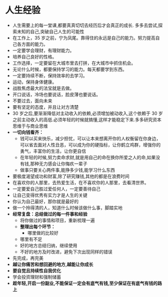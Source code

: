 # 人生经验

- 人生需要上的每一堂课,都要真真切切去经历后才会真正的成长. 多多去尝试,探索未知的自己,突破自己人生的可能性
- 在工作上，35 岁之前，宁为凤尾。靠得住的永远是自己的能力。努力提高自己各方面的能力。
- 一定要学会理财，有理财能力。
- 培养自己良好的性格。
- 工作选择，一定要留在大城市里去打拼，在大城市中抓住机会。
- 无论什么时候，都要保持学习的能力。每天都要学到东西。
- 一定要持续不断，保持效率的去学习。
- 运动，保持身体健康。
- 战胜焦虑最大的法宝就是去做。
- 开口说话，冷场也要说话，脸皮薄也要说话。
- 不要过去，面向未来
- 要有坚定的态度，并且让对方清楚
- 30 岁之后,要渐渐降低对主动收入的依赖,必须增加被动收入,这个依赖于 30 岁之前主动收入的高低.必须年轻的时候就搞懂,这样才能稳定下来.多多研究资本思维于与商业思维
- **一切向钱看齐：**
  - 钱可以买来快乐，减少担忧，可以让本来想离开你的人权衡留在你身边，可以省去面对人性丑恶，可以成为你的硬指标，让你鹤立鸡群，增强你的勇气，丰富你的生活，让你更自信
  - 在年轻的时候,努力卖命求财,就是用自己的命在换你所爱之人的命,如果没有钱,那种无力感会让你悔疚一辈子
  - 做事只要关心两件事,能挣多少钱,能学习什么东西
- 要极度渴望成功和财富,除了研究赚钱,其他的都是在浪费时间
- 在喜欢你的人那里，去热爱生活，在不喜欢你的人那里，去看清世界。
- 一定要爱自己胜过爱任何人，一定要善待自己
- 让自己变得优秀有实力才是人生的关键
- 你认为自己最好，那你就是最好的
- 做一个拎得清的人，知道什么时候该做什么事，脚踏实地
- **经常复盘：总结做过的每一件事和经验**
  - 将你做过的事情和项目，重新梳理一遍
  - **整理出每个环节：**
    - 哪里做的比较好
  - 哪里有不足
  - 好的地方总结归纳，继续使用
  - 不好的地方及时改进，避免下次出现同样的错误
- 先完成，再完美
- **越让你痛苦和想回避的地方,越能让你成长**
- **要自觉且持续性自我优化**
- 学会投资理财和强制储蓄
- **趁年轻,开启一份副业,不能保证一定会有底气有钱,至少保证在有底气有钱的路上**
